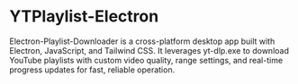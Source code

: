 # YTPlaylist-Electron
Electron-Playlist-Downloader is a cross-platform desktop app built with Electron, JavaScript, and Tailwind CSS. It leverages yt-dlp.exe to download YouTube playlists with custom video quality, range settings, and real-time progress updates for fast, reliable operation.
